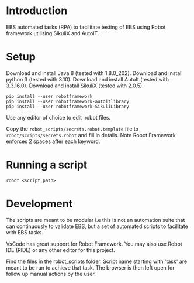 Introduction
====

EBS automated tasks (RPA) to facilitate testing of EBS using Robot framework utilising SikuliX and AutoIT.

Setup
====

Download and install Java 8 (tested with 1.8.0_202).
Download and install python 3 (tested with 3.10).
Download and install AutoIt (tested with 3.3.16.0).
Download and install SikuliX (tested with 2.0.5).

```
pip install --user robotframework
pip install --user robotframework-autoitlibrary
pip install --user robotframework-SikuliLibrary
```

Use any editor of choice to edit .robot files.

Copy the `robot_scripts/secrets.robot.template` file to `robot/scripts/secrets.robot` and fill in details. Note Robot Framework enforces 2 spaces after each keyword.

Running a script
====

```
robot <script_path>
```

Development
=====

The scripts are meant to be modular i.e this is not an automation suite that can continuously to validate EBS, but a set of automated scripts to facilitate with EBS tasks.

VsCode has great support for Robot Framework. You may also use Robot IDE (RIDE) or any other editor for this project.

Find the files in the robot_scripts folder. Script name starting with 'task' are meant to be run to achieve that task. The browser is then left open for follow up manual actions by the user.
